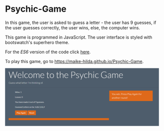 # Psychic-Game
In this game, the user is asked to guess a letter - the user has 9 guesses, if the user guesses correctly, the user wins, else, the computer wins.

This game is programmed in JavaScript. The user interface is styled with bootswatch's superhero theme.

For the _ES6_ version of the code click [here](https://github.com/maike-hilda/Psychic-Game/tree/ES6Version/assets/javascript).

To play this game, go to <a href="https://maike-hilda.github.io/Psychic-Game">https://maike-hilda.github.io/Psychic-Game</a>.

![alt text](https://github.com/maike-hilda/Psychic-Game/blob/master/userInterface.PNG)

